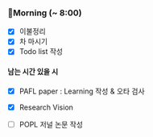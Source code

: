 

### Morning (~ 8:00)
- [x] 이불정리 
- [x] 차 마시기 
- [x] Todo list 작성 

#### 남는 시간 있을 시
- [x] PAFL paper : Learning 작성 & 오타 검사
- [x] Research Vision
- [ ] POPL 저널 논문 작성





